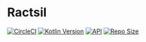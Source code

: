 # Ractsil
[![CircleCI](https://circleci.com/gh/hiroozawa/Ractsil.svg?style=svg&circle-token=0056cfbc318289166b1432c78a96345406381dd7)](https://circleci.com/gh/hiroozawa/Ractsil)
[![Kotlin Version](https://img.shields.io/badge/kotlin-1.3.50-blue.svg)](https://kotlinlang.org)
[![API](https://img.shields.io/badge/API-21%2B-brightgreen.svg?style=flat)](https://android-arsenal.com/api?level=21)
[![Repo Size](https://img.shields.io/github/repo-size/nuhkoca/market_tech_challenge)](https://github.com/hiroozawa/ractsil)
